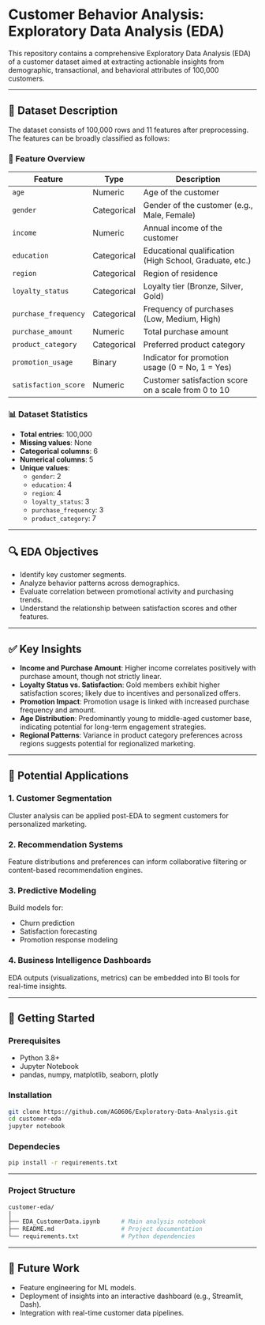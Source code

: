 # Customer Behavior Analysis: Exploratory Data Analysis (EDA)

This repository contains a comprehensive Exploratory Data Analysis (EDA) of a customer dataset aimed at extracting actionable insights from demographic, transactional, and behavioral attributes of 100,000 customers.

---

## 📁 Dataset Description

The dataset consists of 100,000 rows and 11 features after preprocessing. The features can be broadly classified as follows:

### 🧾 Feature Overview

| Feature               | Type        | Description                                                        |
|-----------------------|-------------|--------------------------------------------------------------------|
| `age`                 | Numeric     | Age of the customer                                                |
| `gender`              | Categorical | Gender of the customer (e.g., Male, Female)                        |
| `income`              | Numeric     | Annual income of the customer                                      |
| `education`           | Categorical | Educational qualification (High School, Graduate, etc.)           |
| `region`              | Categorical | Region of residence                                                |
| `loyalty_status`      | Categorical | Loyalty tier (Bronze, Silver, Gold)                                |
| `purchase_frequency`  | Categorical | Frequency of purchases (Low, Medium, High)                         |
| `purchase_amount`     | Numeric     | Total purchase amount                                              |
| `product_category`    | Categorical | Preferred product category                                         |
| `promotion_usage`     | Binary      | Indicator for promotion usage (0 = No, 1 = Yes)                    |
| `satisfaction_score`  | Numeric     | Customer satisfaction score on a scale from 0 to 10               |

### 📊 Dataset Statistics

- **Total entries**: 100,000  
- **Missing values**: None  
- **Categorical columns**: 6  
- **Numerical columns**: 5  
- **Unique values**:
  - `gender`: 2
  - `education`: 4
  - `region`: 4
  - `loyalty_status`: 3
  - `purchase_frequency`: 3
  - `product_category`: 7

---

## 🔍 EDA Objectives

- Identify key customer segments.
- Analyze behavior patterns across demographics.
- Evaluate correlation between promotional activity and purchasing trends.
- Understand the relationship between satisfaction scores and other features.

---

## ✅ Key Insights

- **Income and Purchase Amount**: Higher income correlates positively with purchase amount, though not strictly linear.
- **Loyalty Status vs. Satisfaction**: Gold members exhibit higher satisfaction scores; likely due to incentives and personalized offers.
- **Promotion Impact**: Promotion usage is linked with increased purchase frequency and amount.
- **Age Distribution**: Predominantly young to middle-aged customer base, indicating potential for long-term engagement strategies.
- **Regional Patterns**: Variance in product category preferences across regions suggests potential for regionalized marketing.

---

## 🧠 Potential Applications

### 1. Customer Segmentation  
Cluster analysis can be applied post-EDA to segment customers for personalized marketing.

### 2. Recommendation Systems  
Feature distributions and preferences can inform collaborative filtering or content-based recommendation engines.

### 3. Predictive Modeling  
Build models for:
- Churn prediction
- Satisfaction forecasting
- Promotion response modeling

### 4. Business Intelligence Dashboards  
EDA outputs (visualizations, metrics) can be embedded into BI tools for real-time insights.

---

## 🚀 Getting Started

### Prerequisites

- Python 3.8+
- Jupyter Notebook
- pandas, numpy, matplotlib, seaborn, plotly

### Installation

```bash
git clone https://github.com/AG0606/Exploratory-Data-Analysis.git
cd customer-eda
jupyter notebook
```

### Dependecies
```bash
pip install -r requirements.txt
```
---

### Project Structure
```bash
customer-eda/
│
├── EDA_CustomerData.ipynb      # Main analysis notebook
├── README.md                   # Project documentation
└── requirements.txt            # Python dependencies
```
---

## 📌 Future Work

- Feature engineering for ML models.
- Deployment of insights into an interactive dashboard (e.g., Streamlit, Dash).
- Integration with real-time customer data pipelines.

